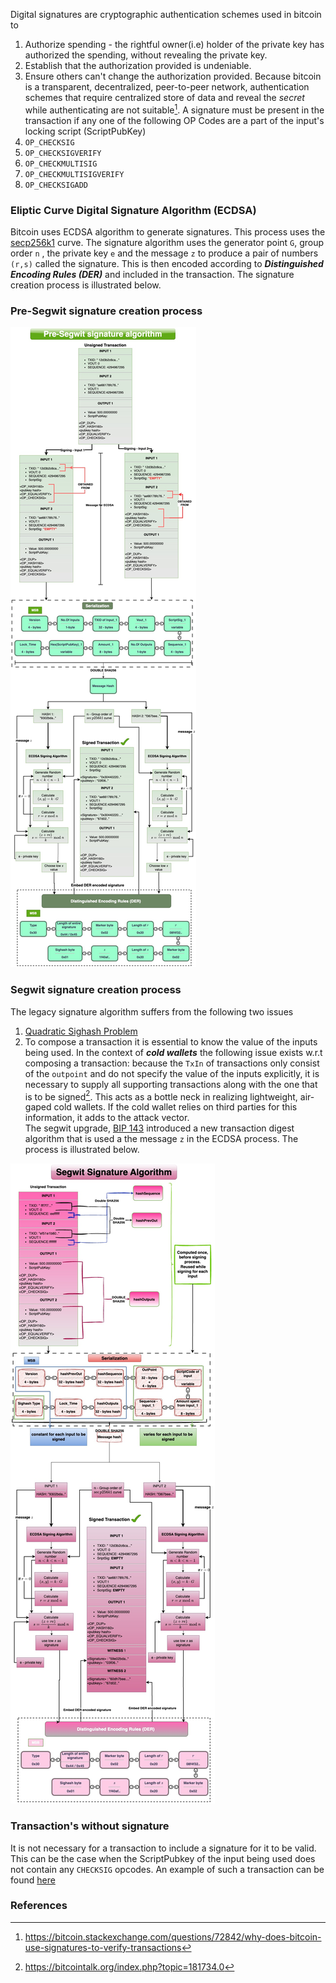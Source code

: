 Digital signatures are cryptographic authentication schemes used in bitcoin to 
1. Authorize spending - the rightful owner(i.e) holder of the private key has authorized the spending, without revealing the private key. 
2. Establish that the authorization provided is undeniable. 
3. Ensure others can't change the authorization provided. 
Because bitcoin is a transparent, decentralized, peer-to-peer network, authentication schemes that require centralized store of data and reveal the *secret* while authenticating are not suitable[^1]. 
A signature must be present in the transaction if any one of the following OP Codes are a part of the input's locking script (ScriptPubKey)
1. `OP_CHECKSIG`
2. `OP_CHECKSIGVERIFY`
3. `OP_CHECKMULTISIG`
4. `OP_CHECKMULTISIGVERIFY`
5. `OP_CHECKSIGADD`

### Eliptic Curve Digital Signature Algorithm (ECDSA)
Bitcoin uses ECDSA algorithm to generate signatures. This process uses the [secp256k1](https://en.bitcoin.it/wiki/Secp256k1) curve. The signature algorithm uses the generator point `G`, group order `n` , the private key `e` and the message `z` to produce a pair of numbers `(r,s)` called the signature. This is then encoded according to ***Distinguished Encoding Rules (DER)*** and included in the transaction. The signature creation process is illustrated below.  
### Pre-Segwit signature creation process <br>
![](images/presegwit_signing.jpg)

### Segwit signature creation process <br>
The legacy signature algorithm suffers from the following two issues
1. [Quadratic Sighash Problem](Quadratic%20Sighash%20Problem.md)
2. To compose a transaction it is essential to know the value of the inputs being used. In the context of ***cold wallets*** the following issue exists w.r.t composing a transaction: because the `TxIn` of transactions only consist of the `outpoint` and do not specify the value of the inputs explicitly, it is necessary to supply all supporting transactions along with the one that is to be signed[^2]. This acts as a bottle neck in realizing lightweight, air-gaped cold wallets. If the cold wallet relies on third parties for this information, it adds to the attack vector. <br>
The segwit upgrade, [BIP 143](https://github.com/bitcoin/bips/blob/master/bip-0143.mediawiki#cite_note-5) introduced a new transaction digest algorithm that is used a the message `z` in the ECDSA process. The process is illustrated below. 

![](images/segwit_signing.jpg)

### Transaction's without signature
It is not necessary for a transaction to include a signature for it to be valid. This can be the case when the ScriptPubkey of the input being used does not contain any `CHECKSIG` opcodes. An example of such a transaction can be found [here](https://mempool.space/tx/fdce158d8d9ef51b3fc53d7569f5448ffaa8a28be25992fbb060a36a4715a34c#vin=0)

### References
[^1]: https://bitcoin.stackexchange.com/questions/72842/why-does-bitcoin-use-signatures-to-verify-transactions
[^2]: https://bitcointalk.org/index.php?topic=181734.0